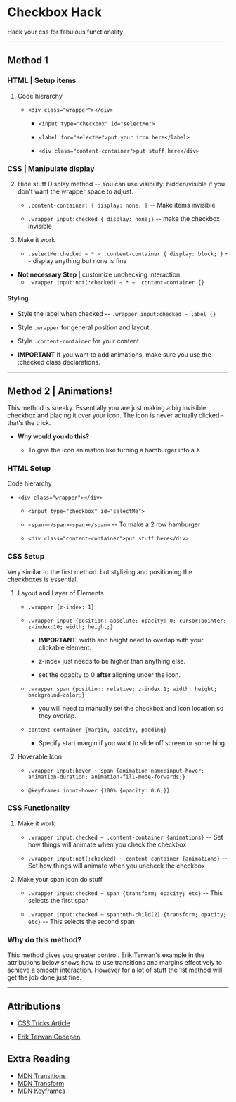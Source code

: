 # Checkbox Hack

Hack your css for fabulous functionality

---

## Method 1

### HTML | Setup items

1. Code hierarchy
   
   - `<div class="wrapper"></div>`
     
     - `<input type="checkbox" id="selectMe">`
     
     - `<label for="selectMe">put your icon here</label>`
     
     - `<div class="content-container">put stuff here</div>`

### CSS | Manipulate display

2. Hide stuff Display method -- You can use visibility: hidden/visible if you don't want the wrapper space to adjust.
   
   * `.content-container: { display: none; }` -- Make items invisible
   
   * `.wrapper input:checked { display: none;}` -- make the checkbox invisible

3. Make it work
   
   * `.selectMe:checked ~ * ~ .content-container { display: block; }` -- display anything but none is fine
   
* **Not necessary Step** | customize unchecking interaction
   - `.wrapper input:not(:checked) ~ * ~ .content-container {}` 
   
#### Styling
   
   * Style the label when checked -- `.wrapper input:checked ~ label {}`
   
   * Style `.wrapper` for general position and layout
   
   * Style `.content-container` for your content
   
   * **IMPORTANT** If you want to add animations, make sure you  use the :checked class declarations.

--- 

## Method 2 | Animations!

This method is sneaky. Essentially you are just making a big invisible checkbox and placing it over your icon. The icon is never actually clicked - that's the trick.

* **Why would you do this?**
  
  * To give the icon animation like turning a hamburger into a X

### HTML Setup

Code hierarchy

- `<div class="wrapper"></div>`
  
  - `<input type="checkbox" id="selectMe">`
  
  - `<span></span><span></span>` -- To make a 2 row hamburger
  
  - `<div class="content-container">put stuff here</div>`


### CSS Setup

Very similar to the first method. but stylizing and positioning the checkboxes is essential.

1. Layout and Layer of Elements
   
   * `.wrapper {z-index: 1}` 
   
   * `.wrapper input {position: absolute; opacity: 0; cursor:pointer; z-index:10; width; height;}`
     
     * **IMPORTANT**: width and height need to overlap with your clickable element. 
     
     * z-index just needs to be higher than anything else.
     
     * set the opacity to 0 **after** aligning under the icon.
   
   * `.wrapper span {position: relative; z-index:1; width; height; background-color;}`
     
     * you will need to manually set the checkbox and icon location so they overlap.
   
   * `content-container {margin, opacity, padding}`
     
     * Specify start margin if you want to slide off screen or something.

2. Hoverable Icon
   
   * `.wrapper input:hover ~ span {animation-name:input-hover; animation-duration; animation-fill-mode-forwards;}`
   
   * `@keyframes input-hover {100% {opacity: 0.6;}}`

### CSS Functionality

1. Make it work
   
   * `.wrapper input:checked ~ .content-container {animations}` -- Set how things will animate when you check the checkbox
   
   * `.wrapper input:not(:checked) ~.content-container {animations}` -- Set how things will animate when you uncheck the checkbox

2. Make your span icon do stuff
   
   * `.wrapper input:checked ~ span {transform; opacity; etc}` -- This selects the first span
   
   * `.wrapper input:checked ~ span:nth-child(2) {transform; opacity; etc}` -- This selects the second span

### Why do this method?
This method gives you greater control. Erik Terwan's example in the attributions below shows how to use transitions and margins effectively to achieve a smooth interaction. However for a lot of stuff the 1st method will get the job done just fine.

---

## Attributions

* [CSS Tricks Article](https://css-tricks.com/the-checkbox-hack/)

* [Erik Terwan Codepen](https://codepen.io/erikterwan/pen/EVzeRP)

## Extra Reading
* [MDN Transitions](https://developer.mozilla.org/en-US/docs/Web/CSS/transition)
* [MDN Transform](https://developer.mozilla.org/en-US/docs/Web/CSS/transform)
* [MDN Keyframes](https://developer.mozilla.org/en-US/docs/Web/CSS/@keyframes)
